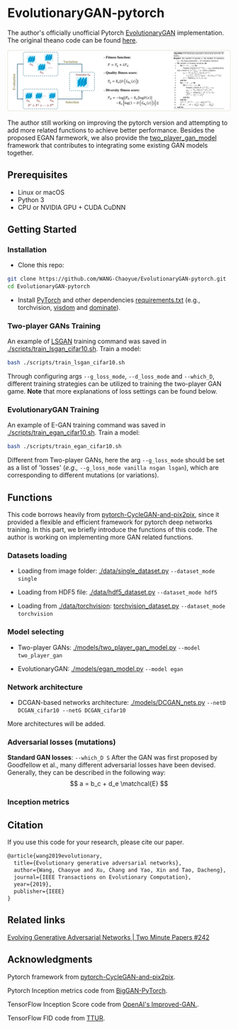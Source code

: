 # EvolutionaryGAN-pytorch
The author's officially unofficial Pytorch [EvolutionaryGAN](https://arxiv.org/abs/1803.00657) implementation. The original theano code can be found [here](https://github.com/WANG-Chaoyue/EvolutionaryGAN).

![framework](imgs/EGAN_framework.jpg?raw=true "framework")

The author still working on improving the pytorch version and attempting to add more related functions to achieve better performance. Besides the proposed EGAN farmework, we also provide the [two_player_gan_model](https://github.com/WANG-Chaoyue/EvolutionaryGAN-pytorch/blob/master/models/two_player_gan_model.py) framework that contributes to integrating some existing GAN models together.

## Prerequisites

- Linux or macOS
- Python 3
- CPU or NVIDIA GPU + CUDA CuDNN

## Getting Started
### Installation

- Clone this repo:
```bash
git clone https://github.com/WANG-Chaoyue/EvolutionaryGAN-pytorch.git
cd EvolutionaryGAN-pytorch
```

- Install [PyTorch](https://pytorch.org/get-started/locally/) and other dependencies [requirements.txt](https://github.com/WANG-Chaoyue/EvolutionaryGAN-pytorch/blob/master/requirements.txt) (e.g., torchvision, [visdom](https://github.com/facebookresearch/visdom) and [dominate](https://github.com/Knio/dominate)).

### Two-player GANs Training

An example of [LSGAN](https://arxiv.org/abs/1611.04076) training command was saved in [./scripts/train_lsgan_cifar10.sh](). Train a model: 
```bash
bash ./scripts/train_lsgan_cifar10.sh
```
Through configuring args `--g_loss_mode`, `--d_loss_mode` and `--which_D`, different training strategies can be utilized to training the two-player GAN game. **Note** that more explanations of loss settings can be found below. 

### EvolutionaryGAN Training

An example of E-GAN training command was saved in [./scripts/train_egan_cifar10.sh](). Train a model:
```bash
bash ./scripts/train_egan_cifar10.sh
```
Different from Two-player GANs, here the arg `--g_loss_mode` should be set as a list of 'losses' (*e.g.,* `--g_loss_mode vanilla nsgan lsgan`), which are corresponding to different mutations (or variations). 


## Functions

This code borrows heavily from [pytorch-CycleGAN-and-pix2pix](https://github.com/junyanz/pytorch-CycleGAN-and-pix2pix), since it provided a flexible and efficient framework for pytorch deep networks training. In this part, we briefly introduce the functions of this code. The author is working on implementing more GAN related functions. 

### Datasets loading

- Loading from image folder: [./data/single_dataset.py](https://github.com/WANG-Chaoyue/EvolutionaryGAN-pytorch/blob/master/data/single_dataset.py) `--dataset_mode single`

- Loading from HDF5 file: [./data/hdf5_dataset.py](https://github.com/WANG-Chaoyue/EvolutionaryGAN-pytorch/blob/master/data/hdf5_dataset.py) `--dataset_mode hdf5`

- Loading from [./data/torchvision](https://pytorch.org/docs/stable/torchvision/index.html): [torchvision_dataset.py](https://github.com/WANG-Chaoyue/EvolutionaryGAN-pytorch/blob/master/data/torchvision_dataset.py) `--dataset_mode torchvision` 

### Model selecting

- Two-player GANs: [./models/two_player_gan_model.py](https://github.com/WANG-Chaoyue/EvolutionaryGAN-pytorch/blob/master/models/two_player_gan_model.py) `--model two_player_gan`

- EvolutionaryGAN: [./models/egan_model.py](https://github.com/WANG-Chaoyue/EvolutionaryGAN-pytorch/blob/master/models/egan_model.py) `--model egan`

### Network architecture

- DCGAN-based networks architecture: [./models/DCGAN_nets.py](https://github.com/WANG-Chaoyue/EvolutionaryGAN-pytorch/blob/master/models/DCGAN_nets.py) `--netD DCGAN_cifar10 --netG DCGAN_cifar10`

More architectures will be added.

### Adversarial losses (mutations)

**Standard GAN losses**: `--which_D S`
After the GAN was first proposed by Goodfellow et al., many different adversarial losses have been devised. Generally, they can be described in the following way:
$$
a = b_c + d_e \matchcal{E}
$$


### Inception metrics

## Citation
If you use this code for your research, please cite our paper.
```
@article{wang2019evolutionary,
  title={Evolutionary generative adversarial networks},
  author={Wang, Chaoyue and Xu, Chang and Yao, Xin and Tao, Dacheng},
  journal={IEEE Transactions on Evolutionary Computation},
  year={2019},
  publisher={IEEE}
}
```

## Related links
[Evolving Generative Adversarial Networks | Two Minute Papers #242](https://www.youtube.com/watch?v=ni6P5KU3SDU&vl=en)

## Acknowledgments
Pytorch framework from [pytorch-CycleGAN-and-pix2pix](https://github.com/junyanz/pytorch-CycleGAN-and-pix2pix).

Pytorch Inception metrics code from [BigGAN-PyTorch](https://github.com/ajbrock/BigGAN-PyTorch).

TensorFlow Inception Score code from [OpenAI's Improved-GAN.](https://github.com/openai/improved-gan).

TensorFlow FID code from [TTUR](https://github.com/bioinf-jku/TTUR).

